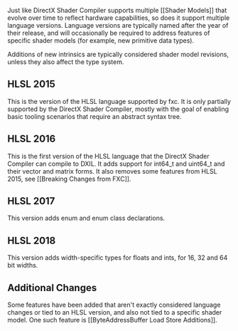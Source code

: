 Just like DirectX Shader Compiler supports multiple [[Shader Models]] that evolve over time to reflect hardware capabilities, so does it support multiple language versions. Language versions are typically named after the year of their release, and will occasionally be required to address features of specific shader models (for example, new primitive data types).

Additions of new intrinsics are typically considered shader model revisions, unless they also affect the type system.

## HLSL 2015

This is the version of the HLSL language supported by fxc. It is only partially supported by the DirectX Shader Compiler, mostly with the goal of enabling basic tooling scenarios that require an abstract syntax tree.

## HLSL 2016

This is the first version of the HLSL language that the DirectX Shader Compiler can compile to DXIL. It adds support for int64_t and uint64_t and their vector and matrix forms. It also removes some features from HLSL 2015, see [[Breaking Changes from FXC]].

## HLSL 2017

This version adds enum and enum class declarations.

## HLSL 2018

This version adds width-specific types for floats and ints, for 16, 32 and 64 bit widths.

## Additional Changes

Some features have been added that aren't exactly considered language changes or tied to an HLSL version, and also not tied to a specific shader model.  One such feature is [[ByteAddressBuffer Load Store Additions]].

